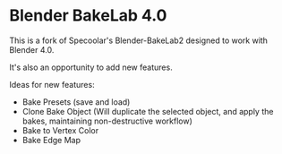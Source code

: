 # Blender BakeLab 4.0
This is a fork of Specoolar's Blender-BakeLab2 designed to work with Blender 4.0.

It's also an opportunity to add new features.

Ideas for new features:

- Bake Presets (save and load)
- Clone Bake Object (Will duplicate the selected object, and apply the bakes, maintaining non-destructive workflow)
- Bake to Vertex Color
- Bake Edge Map



